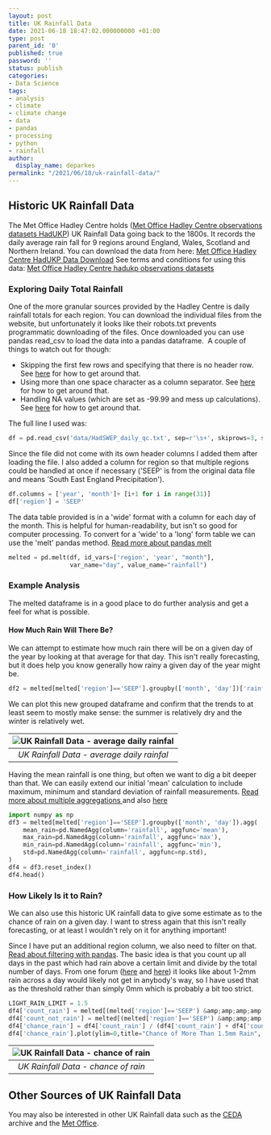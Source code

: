 ```yaml
---
layout: post
title: UK Rainfall Data
date: 2021-06-18 18:47:02.000000000 +01:00
type: post
parent_id: '0'
published: true
password: ''
status: publish
categories:
- Data Science
tags:
- analysis
- climate
- climate change
- data
- pandas
- processing
- python
- rainfall
author:
  display_name: deparkes
permalink: "/2021/06/18/uk-rainfall-data/"
---
```

<h2>Historic UK Rainfall Data</h2>
The Met Office Hadley Centre holds (<a href="https://www.metoffice.gov.uk/hadobs/hadukp/">Met Office Hadley Centre observations datasets HadUKP</a>) UK Rainfall Data going back to the 1800s. It records the daily average rain fall for 9 regions around England, Wales, Scotland and Northern Ireland.
You can download the data from here: <a href="https://www.metoffice.gov.uk/hadobs/hadukp/data/download.html">Met Office Hadley Centre HadUKP Data Download</a>
See terms and conditions for using this data: <a href="https://www.metoffice.gov.uk/hadobs/hadukp/terms_and_conditions.html">Met Office Hadley Centre hadukp observations datasets</a>
<h3>Exploring Daily Total Rainfall</h3>
One of the more granular sources provided by the Hadley Centre is daily rainfall totals for each region. You can download the individual files from the website, but unfortunately it looks like their robots.txt prevents programmatic downloading of the files.
Once downloaded you can use pandas read_csv to load the data into a pandas dataframe.  A couple of things to watch out for though:
<ul>
<li>Skipping the first few rows and specifying that there is no header row. See <a href="https://www.edureka.co/community/42836/how-to-read-pandas-csv-file-with-no-header">here</a> for how to get around that.</li>
<li>Using more than one space character as a column separator. See <a href="https://stackoverflow.com/questions/15026698/how-to-make-separator-in-pandas-read-csv-more-flexible-wrt-whitespace-for-irreg">here</a> for how to get around that.</li>
<li>Handling NA values (which are set as -99.99 and mess up calculations). See <a href="https://www.geeksforgeeks.org/use-of-na_values-parameter-in-read_csv-function-of-pandas-in-python/">here</a> for how to get around that.</li>
</ul>
The full line I used was:

```python
df = pd.read_csv('data/HadSWEP_daily_qc.txt', sep=r'\s+', skiprows=3, skipinitialspace=True, header=None, na_values=-99.99)
```

Since the file did not come with its own header columns I added them after loading the file. I also added a column for region so that multiple regions could be handled at once if necessary ('SEEP' is from the original data file and means 'South East England Precipitation').

```python
df.columns = ['year', 'month']+ [i+1 for i in range(31)]
df['region'] = 'SEEP'
```

The data table provided is in a 'wide' format with a column for each day of the month. This is helpful for human-readability, but isn't so good for computer processing. To convert for a 'wide' to a 'long' form table we can use the 'melt' pandas method.
<a href="{{site.baseurl}}/2016/10/28/reshape-pandas-data-with-melt/">Read more about pandas melt</a>

```python
melted = pd.melt(df, id_vars=['region', 'year', "month"],
                 var_name="day", value_name="rainfall")
```

<h3>Example Analysis</h3>
The melted dataframe is in a good place to do further analysis and get a feel for what is possible.
<h4>How Much Rain Will There Be?</h4>
We can attempt to estimate how much rain there will be on a given day of the year by looking at that average for that day. This isn't really forecasting, but it does help you know generally how rainy a given day of the year might be.

```python
df2 = melted[melted['region']=='SEEP'].groupby(['month', 'day'])['rainfall'].mean()
```

We can plot this new grouped dataframe and confirm that the trends to at least seem to mostly make sense: the summer is relatively dry and the winter is relatively wet.

| ![UK Rainfall Data - average daily rainfal]({{site.baseurl}}/assets/2021/06/AverageDailyRainfall.png) |
|:--:|
| *UK Rainfall Data - average daily rainfal* |

Having the mean rainfall is one thing, but often we want to dig a bit deeper than that. We can easily extend our initial 'mean' calculation to include maximum, minimum and standard deviation of rainfall measurements.
<a href="https://stackoverflow.com/questions/12589481/multiple-aggregations-of-the-same-column-using-pandas-groupby-agg">Read more about multiple aggregations </a>and also <a href="https://pandas-docs.github.io/pandas-docs-travis/user_guide/groupby.html#named-aggregation">here</a>

```python
import numpy as np
df3 = melted[melted['region']=='SEEP'].groupby(['month', 'day']).agg(
    mean_rain=pd.NamedAgg(column='rainfall', aggfunc='mean'),
    max_rain=pd.NamedAgg(column='rainfall', aggfunc='max'),
    min_rain=pd.NamedAgg(column='rainfall', aggfunc='min'),
    std=pd.NamedAgg(column='rainfall', aggfunc=np.std),
)
df4 = df3.reset_index()
df4.head()
```

<h3>How Likely Is it to Rain?</h3>
We can also use this historic UK rainfall data to give some estimate as to the chance of rain on a given day. I want to stress again that this isn't really forecasting, or at least I wouldn't rely on it for anything important!

Since I have put an additional region column, we also need to filter on that. <a href="https://datascienceparichay.com/article/pandas-filter-dataframe-for-multiple-conditions/">Read about filtering with pandas</a>.
The basic idea is that you count up all days in the past which had rain above a certain limit and divide by the total number of days. From one forum (<a href="https://cumulus.hosiene.co.uk/viewtopic.php?t=3474">here</a> and <a href="https://cumulus.hosiene.co.uk/viewtopic.php?t=6441">here</a>) it looks like about 1-2mm rain across a day would likely not get in anybody's way, so I have used that as the threshold rather than simply 0mm which is probably a bit too strict.

```python
LIGHT_RAIN_LIMIT = 1.5
df4['count_rain'] = melted[(melted['region']=='SEEP') &amp;amp;amp;amp; (melted['rainfall']&amp;amp;amp;gt;LIGHT_RAIN_LIMIT)].groupby(['month', 'day'])['rainfall'].count().reset_index()['rainfall']
df4['count_not_rain'] = melted[(melted['region']=='SEEP') &amp;amp;amp;amp; (melted['rainfall']&amp;amp;amp;lt;=LIGHT_RAIN_LIMIT)].groupby(['month', 'day'])['rainfall'].count().reset_index()['rainfall']
df4['chance_rain'] = df4['count_rain'] / (df4['count_rain'] + df4['count_not_rain'])
df4['chance_rain'].plot(ylim=0,title="Chance of More Than 1.5mm Rain", xlabel="Day", ylabel="Chance of Rain")
```

| ![UK Rainfall Data - chance of rain]({{site.baseurl}}/assets/2021/06/ChanceOfRain.png) |
|:--:|
| *UK Rainfall Data - chance of rain* |

<h2>Other Sources of UK Rainfall Data</h2>
You may also be interested in other UK Rainfall data such as the <a href="https://catalogue.ceda.ac.uk/uuid/4dc8450d889a491ebb20e724debe2dfb">CEDA </a>archive and the <a href="https://www.metoffice.gov.uk/weather/learn-about/weather/types-of-weather/rain/how-much-does-it-rain-in-the-uk">Met Office</a>.
